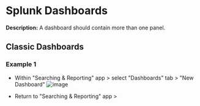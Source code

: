 # Splunk Dashboards

**Description:** A dashboard should contain more than one panel.

## Classic Dashboards
### Example 1
* Within "Searching & Reporting" app > select "Dashboards" tab > "New Dashboard"
  ![image](https://github.com/user-attachments/assets/657ae488-20c1-437c-b23f-026803519c84)

* Return to "Searching & Reporting" app >
